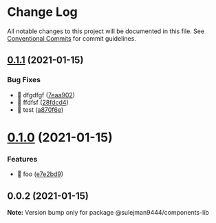 # Change Log

All notable changes to this project will be documented in this file.
See [Conventional Commits](https://conventionalcommits.org) for commit guidelines.

## [0.1.1](https://github.com/sulejman9444/library/compare/@sulejman9444/components-lib@0.1.0...@sulejman9444/components-lib@0.1.1) (2021-01-15)


### Bug Fixes

* 🐛 dfgdfgf ([7eaa902](https://github.com/sulejman9444/library/commit/7eaa902a1565a73742baa57f07a91425b6e60bc0))
* 🐛 ffdfsf ([28fdcd4](https://github.com/sulejman9444/library/commit/28fdcd41008f69638442c8ab89c73e4b3d850a62))
* 🐛 test ([a870f6e](https://github.com/sulejman9444/library/commit/a870f6e3f81d89b6a9a9c437bfda5ac0af979b78))





# [0.1.0](https://github.com/sulejman9444/library/compare/@sulejman9444/components-lib@0.0.2...@sulejman9444/components-lib@0.1.0) (2021-01-15)


### Features

* 🎸 foo ([e7e2bd9](https://github.com/sulejman9444/library/commit/e7e2bd93e2b3927f05606c194a2acbfe38b8e543))





## 0.0.2 (2021-01-15)

**Note:** Version bump only for package @sulejman9444/components-lib
